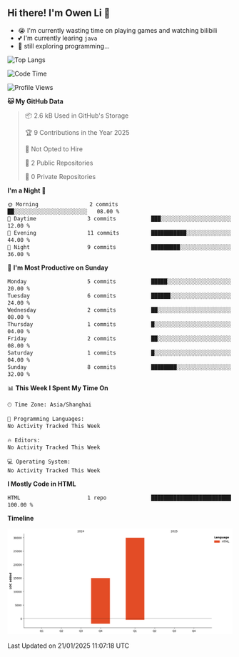 ## Hi there! I'm Owen Li 👋

- 😭 I'm currently wasting time on playing games and watching bilibili
- 💕 I'm currently learing `java`
- 🤔 still exploring programming...

![Top Langs](https://github-readme-stats.vercel.app/api/top-langs/?username=owenllli)

<!--START_SECTION:waka-->
![Code Time](http://img.shields.io/badge/Code%20Time-0%20secs-blue)

![Profile Views](http://img.shields.io/badge/Profile%20Views-0-blue)

**🐱 My GitHub Data** 

> 📦 2.6 kB Used in GitHub's Storage 
 > 
> 🏆 9 Contributions in the Year 2025
 > 
> 🚫 Not Opted to Hire
 > 
> 📜 2 Public Repositories 
 > 
> 🔑 0 Private Repositories 
 > 
**I'm a Night 🦉** 

```text
🌞 Morning                2 commits           ██░░░░░░░░░░░░░░░░░░░░░░░   08.00 % 
🌆 Daytime                3 commits           ███░░░░░░░░░░░░░░░░░░░░░░   12.00 % 
🌃 Evening                11 commits          ███████████░░░░░░░░░░░░░░   44.00 % 
🌙 Night                  9 commits           █████████░░░░░░░░░░░░░░░░   36.00 % 
```
📅 **I'm Most Productive on Sunday** 

```text
Monday                   5 commits           █████░░░░░░░░░░░░░░░░░░░░   20.00 % 
Tuesday                  6 commits           ██████░░░░░░░░░░░░░░░░░░░   24.00 % 
Wednesday                2 commits           ██░░░░░░░░░░░░░░░░░░░░░░░   08.00 % 
Thursday                 1 commits           █░░░░░░░░░░░░░░░░░░░░░░░░   04.00 % 
Friday                   2 commits           ██░░░░░░░░░░░░░░░░░░░░░░░   08.00 % 
Saturday                 1 commits           █░░░░░░░░░░░░░░░░░░░░░░░░   04.00 % 
Sunday                   8 commits           ████████░░░░░░░░░░░░░░░░░   32.00 % 
```


📊 **This Week I Spent My Time On** 

```text
🕑︎ Time Zone: Asia/Shanghai

💬 Programming Languages: 
No Activity Tracked This Week

🔥 Editors: 
No Activity Tracked This Week

💻 Operating System: 
No Activity Tracked This Week
```

**I Mostly Code in HTML** 

```text
HTML                     1 repo              █████████████████████████   100.00 % 
```



**Timeline**

![Lines of Code chart](https://raw.githubusercontent.com/owenllli/owenllli/main/assets/bar_graph.png)


 Last Updated on 21/01/2025 11:07:18 UTC
<!--END_SECTION:waka-->

<!--
**owenllli/owenllli** is a ✨ _special_ ✨ repository because its `README.md` (this file) appears on your GitHub profile.

Here are some ideas to get you started:

- 🔭 I’m currently working on ...
- 🌱 I’m currently learning ...
- 👯 I’m looking to collaborate on ...
- 🤔 I’m looking for help with ...
- 💬 Ask me about ...
- 📫 How to reach me: ...
- 😄 Pronouns: ...
- ⚡ Fun fact: ...
-->
